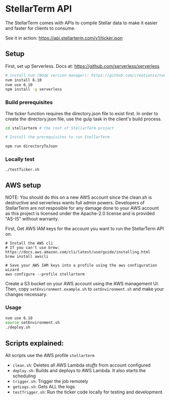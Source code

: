 # StellarTerm API
The StellarTerm comes with APIs to compile Stellar data to make it easier and faster for clients to consume.

See it in action: https://api.stellarterm.com/v1/ticker.json

## Setup
First, set up Serverless. Docs at: https://github.com/serverless/serverless

```sh
# install nvm (Node version manager): https://github.com/creationix/nvm#installation
nvm install 6.10
nvm use 6.10
npm install -g serverless
```

### Build prerequisites
The ticker function requires the directory.json file to exist first. In order to create the directory.json file, use the gulp task in the client's build process.
```sh
cd stellarterm # the root of StellarTerm project

# Install the prerequisites to run StellarTerm

npm run directoryToJson
```

### Locally test
```
./testTicker.sh
```

## AWS setup
NOTE: You should do this on a new AWS account since the clean.sh is destructive and serverless wants full admin powers. Developers of StellarTerm are not resposible for any damage done to your AWS account as this project is licensed under the Apache-2.0 license and is provided "AS-IS" without warranty.

First, Get AWS IAM keys for the account you want to run the StellarTerm API on.

```
# Install the AWS cli
# If you can't use brew: https://docs.aws.amazon.com/cli/latest/userguide/installing.html
brew install awscli

# Save your AWS IAM keys into a profile using the aws configuration wizard
aws configure --profile stellarterm
```

Create a S3 bucket on your AWS account using the AWS management UI. Then, copy `setEnvironment.example.sh` to `setEnvironment.sh` and make your changes necessary.

### Usage
```sh
nvm use 6.10
source setEnvironment.sh
./deploy.sh
```

## Scripts explained:
All scripts use the AWS profile `stellarterm`
- `clean.sh`: Deletes all AWS Lambda _stuffs_ from account configured
- `deploy.sh`: Builds and deploys to AWS Lambda. It also starts the scheduling
- `trigger.sh`: Trigger the job remotely
- `getLogs.sh`: Gets ALL the logs
- `testTrigger.sh`: Run the ticker code locally for testing and development
